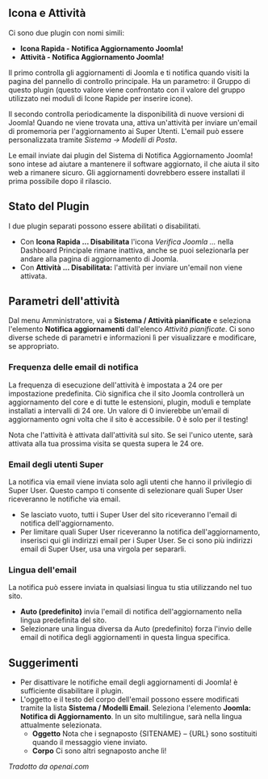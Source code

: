 <!-- Filename: J3.x:Plugin_Joomla_Update_Notification / Display title: Notifica di aggiornamento Joomla!  -->

## Icona e Attività

Ci sono due plugin con nomi simili:

* **Icona Rapida - Notifica Aggiornamento Joomla!**
* **Attività - Notifica Aggiornamento Joomla!**

Il primo controlla gli aggiornamenti di Joomla e ti notifica quando visiti la pagina del pannello di controllo principale. Ha un parametro: il Gruppo di questo plugin (questo valore viene confrontato con il valore del gruppo utilizzato nei moduli di Icone Rapide per inserire icone).

Il secondo controlla periodicamente la disponibilità di nuove versioni di Joomla! Quando ne viene trovata una, attiva un'attività per inviare un'email di promemoria per l'aggiornamento ai Super Utenti. L'email può essere personalizzata tramite *Sistema → Modelli di Posta*.

Le email inviate dai plugin del Sistema di Notifica Aggiornamento Joomla! sono intese ad aiutare a mantenere il software aggiornato, il che aiuta il sito web a rimanere sicuro. Gli aggiornamenti dovrebbero essere installati il prima possibile dopo il rilascio.

## Stato del Plugin

I due plugin separati possono essere abilitati o disabilitati.

- Con **Icona Rapida ... Disabilitata** l'icona *Verifica Joomla ...* nella Dashboard Principale rimane inattiva, anche se puoi selezionarla per andare alla pagina di aggiornamento di Joomla.
- Con **Attività ... Disabilitata:** l'attività per inviare un'email non viene attivata.

## Parametri dell'attività

Dal menu Amministratore, vai a **Sistema / Attività pianificate** e seleziona l'elemento **Notifica aggiornamenti** dall'elenco *Attività pianificate*. Ci sono diverse schede di parametri e informazioni lì per visualizzare e modificare, se appropriato.

### Frequenza delle email di notifica

La frequenza di esecuzione dell'attività è impostata a 24 ore per impostazione predefinita. Ciò significa che il sito Joomla controllerà un aggiornamento del core e di tutte le estensioni, plugin, moduli e template installati a intervalli di 24 ore. Un valore di 0 invierebbe un'email di aggiornamento ogni volta che il sito è accessibile. 0 è solo per il testing!

Nota che l'attività è attivata dall'attività sul sito. Se sei l'unico utente, sarà attivata alla tua prossima visita se questa supera le 24 ore.

### Email degli utenti Super

La notifica via email viene inviata solo agli utenti che hanno il privilegio di Super User. Questo campo ti consente di selezionare quali Super User riceveranno le notifiche via email.

- Se lasciato vuoto, tutti i Super User del sito riceveranno l'email di notifica dell'aggiornamento.
- Per limitare quali Super User riceveranno la notifica dell'aggiornamento, inserisci qui gli indirizzi email per i Super User. Se ci sono più indirizzi email di Super User, usa una virgola per separarli.

### Lingua dell'email

La notifica può essere inviata in qualsiasi lingua tu stia utilizzando nel tuo sito.

- **Auto (predefinito)** invia l'email di notifica dell'aggiornamento nella lingua predefinita del sito.
- Selezionare una lingua diversa da Auto (predefinito) forza l'invio delle email di notifica degli aggiornamenti in questa lingua specifica.

## Suggerimenti

- Per disattivare le notifiche email degli aggiornamenti di Joomla! è sufficiente disabilitare il plugin.
- L'oggetto e il testo del corpo dell'email possono essere modificati tramite la lista **Sistema / Modelli Email**. Seleziona l'elemento **Joomla: Notifica di Aggiornamento**. In un sito multilingue, sarà nella lingua attualmente selezionata.
  - **Oggetto** Nota che i segnaposto {SITENAME} – {URL} sono sostituiti quando il messaggio viene inviato.
  - **Corpo** Ci sono altri segnaposto anche lì!

*Tradotto da openai.com*

